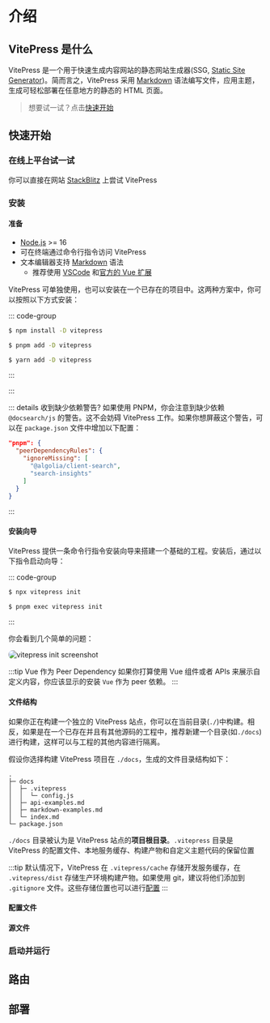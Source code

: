 # 介绍

## VitePress 是什么

VitePress 是一个用于快速生成内容网站的静态网站生成器(SSG, [Static Site Generator](https://en.wikipedia.org/wiki/Static_site_generator))。简而言之，VitePress 采用 [Markdown](https://en.wikipedia.org/wiki/Markdown) 语法编写文件，应用主题，生成可轻松部署在任意地方的静态的 HTML 页面。

> 想要试一试？点击[快速开始](#快速开始)

## 快速开始

### 在线上平台试一试

你可以直接在网站 [StackBlitz](https://vitepress.new/) 上尝试 VitePress

### 安装

#### 准备

* [Node.js](https://nodejs.org/en) >= 16
* 可在终端通过命令行指令访问 VitePress
* 文本编辑器支持 [Markdown](https://en.wikipedia.org/wiki/Markdown) 语法
  * 推荐使用 [VSCode](https://code.visualstudio.com/) 和[官方的 Vue 扩展](https://marketplace.visualstudio.com/items?itemName=Vue.volar)

VitePress 可单独使用，也可以安装在一个已存在的项目中。这两种方案中，你可以按照以下方式安装：

::: code-group

```sh [npm]
$ npm install -D vitepress
```

```sh [pnpm]
$ pnpm add -D vitepress
```

```sh [yarn]
$ yarn add -D vitepress
```

:::

:::

::: details 收到缺少依赖警告?
如果使用 PNPM，你会注意到缺少依赖 `@docsearch/js` 的警告。这不会妨碍 VitePress 工作。如果你想屏蔽这个警告，可以在 `package.json` 文件中增加以下配置：

```json
"pnpm": {
  "peerDependencyRules": {
    "ignoreMissing": [
      "@algolia/client-search",
      "search-insights"
    ]
  }
}
```

:::

#### 安装向导

VitePress 提供一条命令行指令安装向导来搭建一个基础的工程。安装后，通过以下指令启动向导：

::: code-group

```sh [npm]
$ npx vitepress init
```

```sh [pnpm]
$ pnpm exec vitepress init
```

:::

你会看到几个简单的问题：

<p>
  <img src="https://vitepress.dev/assets/vitepress-init.dfe5638e.png" alt="vitepress init screenshot" style="border-radius:8px">
</p>

:::tip Vue 作为 Peer Dependency
如果你打算使用 Vue 组件或者 APIs 来展示自定义内容，你应该显示的安装 `Vue` 作为 peer 依赖。
:::

#### 文件结构

如果你正在构建一个独立的 VitePress 站点，你可以在当前目录(`./`)中构建。相反，如果是在一个已存在并且有其他源码的工程中，推荐新建一个目录(如`./docs`)进行构建，这样可以与工程的其他内容进行隔离。

假设你选择构建 VitePress 项目在 `./docs`，生成的文件目录结构如下：

```
.
├─ docs
│  ├─ .vitepress
│  │  └─ config.js
│  ├─ api-examples.md
│  ├─ markdown-examples.md
│  └─ index.md
└─ package.json
```

`./docs` 目录被认为是 VitePress 站点的**项目根目录**。`.vitepress` 目录是 VitePress 的配置文件、本地服务缓存、构建产物和自定义主题代码的保留位置

:::tip
默认情况下，VitePress 在 `.vitepress/cache` 存储开发服务缓存，在 `.vitepress/dist` 存储生产环境构建产物。如果使用 git，建议将他们添加到 `.gitignore` 文件。这些存储位置也可以进行[配置](../reference/site-config#outdir)
:::

#### 配置文件

#### 源文件

### 启动并运行

## 路由

## 部署

